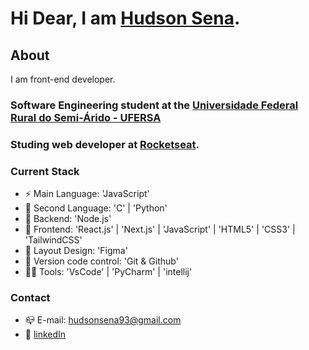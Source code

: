
# Hi Dear, I am [Hudson Sena](https://hudsonsena.github.io/landing-page-hs/).

## About

I am front-end developer.
### Software Engineering student at the [Universidade Federal Rural do Semi-Árido - UFERSA](https://ufersa.edu.br/)
### Studing web developer at [Rocketseat](https://www.rocketseat.com.br/).

### Current Stack

- ⚡️ Main Language: 'JavaScript'
- 🐍 Second Language: 'C' | 'Python'
- 📡 Backend: 'Node.js'
- 💎 Frontend: 'React.js' | 'Next.js' | 'JavaScript' | 'HTML5' | 'CSS3' | 'TailwindCSS'
- 🎨 Layout Design: 'Figma'
- 🔧 Version code control: 'Git & Github'
- 👨‍💻 Tools: 'VsCode' | 'PyCharm' | 'intellij'

### Contact

- 📪 E-mail: hudsonsena93@gmail.com
- 👤 [linkedIn](https://www.linkedin.com/in/hudson-sena-890a72173/)
